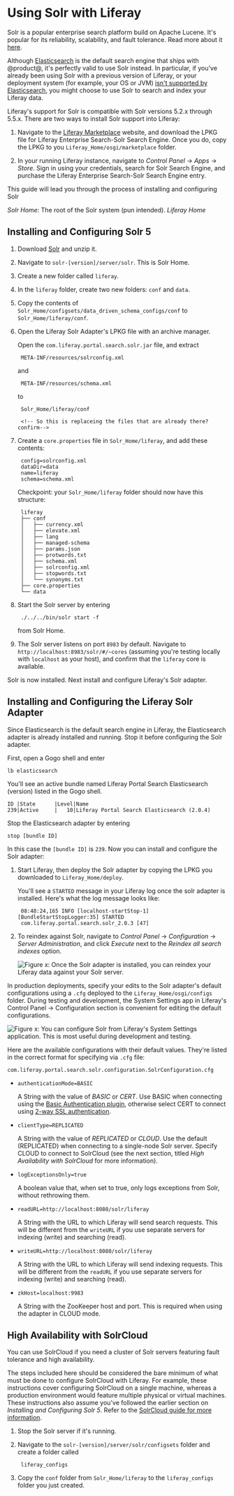 # Using Solr with Liferay

Solr is a popular enterprise search platform build on Apache Lucene. It's
popular for its reliability, scalability, and fault tolerance. Read more about
it [here](http://lucene.apache.org/solr/).

Although
[Elasticsearch](/discover/deployment/-/knowledge_base/7-0/configuring-elasticsearch)
is the default search engine that ships with @product@, it's perfectly valid to
use Solr instead. In particular, if you've already been using Solr with a
previous version of Liferay, or your deployment system (for example, your OS or
JVM) [isn't supported by Elasticsearch](https://www.elastic.co/support/matrix),
you might choose to use Solr to search and index your Liferay data.

Liferay's support for Solr is compatible with Solr versions 5.2.x through 5.5.x.
There are two ways to install Solr support into Liferay:

1. Navigate to the [Liferay Marketplace](https://web.liferay.com/marketplace/)
   website, and download the LPKG file for Liferay Enterprise Search-Solr Search
   Engine. Once you do, copy the LPKG to you `Liferay_Home/osgi/marketplace`
   folder.

2. In your running Liferay instance, navigate to *Control Panel* &rarr; *Apps*
   &rarr; *Store*. Sign in using your credentials, search for Solr Search
   Engine, and purchase the Liferay Enterprise Search-Solr Search Engine entry.

This guide will lead you through the process of installing and configuring Solr 

*Solr Home*: The root of the Solr system (pun intended). 
*Liferay Home*

## Installing and Configuring Solr 5

1. Download [Solr](http://archive.apache.org/dist/lucene/solr/5.2.1/solr-5.2.1.zip) and unzip it.

2. Navigate to `solr-[version]/server/solr`. This is Solr Home.

3. Create a new folder called `liferay`.

4. In the `liferay` folder, create two new folders: `conf` and `data`.

5. Copy the contents of `Solr_Home/configsets/data_driven_schema_configs/conf`
   to `Solr_Home/liferay/conf`.

6. Open the Liferay Solr Adapter's LPKG file with an archive manager.

    Open the `com.liferay.portal.search.solr.jar` file, and extract 

        META-INF/resources/solrconfig.xml

    and

        META-INF/resources/schema.xml

    to

        Solr_Home/liferay/conf

        <!-- So this is replaceing the files that are already there? confirm-->

7. Create a `core.properties` file in `Solr_Home/liferay`, and add these
   contents:

        config=solrconfig.xml
        dataDir=data
        name=liferay
        schema=schema.xml

    Checkpoint: your `Solr_Home/liferay` folder should now have this structure:

        liferay
        ├── conf
        │   ├── currency.xml
        │   ├── elevate.xml
        │   ├── lang
        │   ├── managed-schema
        │   ├── params.json
        │   ├── protwords.txt
        │   ├── schema.xml
        │   ├── solrconfig.xml
        │   ├── stopwords.txt
        │   └── synonyms.txt
        ├── core.properties
        └── data

8. Start the Solr server by entering

        ./../../bin/solr start -f

    from Solr Home.
<!-- Is this the best way to specify this? -->

9. The Solr server listens on port `8983` by default. Navigate to
   `http://localhost:8983/solr/#/~cores` (assuming you're testing locally with
   `localhost` as your host), and confirm that the `liferay` core is available.

Solr is now installed. Next install and configure Liferay's Solr adapter.

## Installing and Configuring the Liferay Solr Adapter

Since Elasticsearch is the default search engine in Liferay, the Elasticsearch
adapter is already installed and running. Stop it before configuring the Solr
adapter.

First, open a Gogo shell and enter

    lb elasticsearch

You'll see an active bundle named Liferay Portal Search Elasticsearch (version)
listed in the Gogo shell.

    ID |State      |Level|Name
    239|Active     |   10|Liferay Portal Search Elasticsearch (2.0.4)

Stop the Elasticsearch adapter by entering 

    stop [bundle ID]

In this case the `[bundle ID]` is `239`. Now you can install and configure the
Solr adapter:

1. Start Liferay, then deploy the Solr adapter by copying the LPKG you
   downloaded to `Liferay_Home/deploy`.

    You'll see a `STARTED` message in your Liferay log once the solr adapter is
    installed. Here's what the log message looks like:

        08:48:24,165 INFO [localhost-startStop-1][BundleStartStopLogger:35] STARTED
        com.liferay.portal.search.solr_2.0.3 [47]

2. To reindex against Solr, navigate to *Control Panel* &rarr; *Configuration*
   &rarr; *Server Administration*, and click *Execute* next to the *Reindex all
   search indexes* option.

   ![Figure x: Once the Solr adapter is installed, you can reindex your Liferay
   data against your Solr server.](../../../images/solr-reindex.png)

In production deployments, specify your edits to the Solr adapter's default
configurations using a `.cfg` deployed to the `Liferay_Home/osgi/configs`
folder. During testing and development, the System Settings app in Liferay's
Control Panel &rarr; Configuration section is convenient for editing the default
configurations.

<!-- Figure might be unnecessary bc of the next section describing all the
settings. -->
![Figure x: You can configure Solr from Liferay's System Settings application.
This is most useful during development and testing.](../../../images/solr-system-settings.png)

Here are the available configurations with their default values. They're listed
in the correct format for specifying via `.cfg` file:

`com.liferay.portal.search.solr.configuration.SolrConfiguration.cfg`

- `authenticationMode=BASIC`

    A String with the value of *BASIC* or *CERT*. Use BASIC when connecting
    using the [Basic Authentication plugin](https://cwiki.apache.org/confluence/display/solr/Basic+Authentication+Plugin), otherwise select CERT to connect using [2-way SSL
    authentication](https://cwiki.apache.org/confluence/display/solr/Enabling+SSL).
<!-- Auth vs. 2-way SSL; Jargon?-->

-  `clientType=REPLICATED`

    A String with the value of *REPLICATED* or *CLOUD*. Use the default
    (REPLICATED) when connecting to a single-node Solr server. Specify CLOUD to
    connect to SolrCloud (see the next section, titled *High Availability with
    SolrCloud* for more information).

-  `logExceptionsOnly=true`

    A boolean value that, when set to true, only logs exceptions from Solr,
    without rethrowing them.

-  `readURL=http://localhost:8080/solr/liferay`

    A String with the URL to which Liferay will send search requests. This will
    be different from the `writeURL` if you use separate servers for indexing
    (write) and searching (read).

-  `writeURL=http://localhost:8080/solr/liferay`

    A String with the URL to which Liferay will send indexing requests. This
    will be different from the `readURL` if you use separate servers for
    indexing (write) and searching (read).

-  `zkHost=localhost:9983`

    A String with the ZooKeeper host and port. This is required when using the
    adapter in CLOUD mode.

## High Availability with SolrCloud

You can use SolrCloud if you need a cluster of Solr servers featuring fault
tolerance and high availability. 
<!-- More intro stuff?-->

The steps included here should be considered the bare minimum of what must be
done to configure SolrCloud with Liferay. For example, these instructions cover
configuring SolrCloud on a single machine, whereas a production environment
would feature multiple physical or virtual machines. These instructions also
assume you've followed the earlier section on *Installing and Configuring Solr
5*. Refer to the [SolrCloud guide for more
information](https://cwiki.apache.org/confluence/display/solr/SolrCloud).

1. Stop the Solr server if it's running.
2. Navigate to the `solr-[version]/server/solr/configsets` folder and create a folder called 

        liferay_configs

3. Copy the `conf` folder from `Solr_Home/liferay` to the `liferay_configs`
   folder you just created.
    <!--Right now Solr Home is solr-[version]/server/solr. Does that make the most
sense?-->

    The `configset/liferay_configs` folder is used to configure the SolrCloud
    liferay collection and uploaded to ZooKeeper. By copying the `conf` folder
    from the `liferay` server configured earlier, you're using the
    `schema.xml` and `solrconfig.xml` files provided with the Liferay Solr Adapter.
    <!-- This might be confusing unless they remeber that they copeid the two
    files from teh adapter JAR above. Consider rewording-->

4. Next launch an interactive SolrCloud session to configure your SolrCloud
   cluster. Use this command:

        ./bin/solr -e cloud

5. Complete the setup wizard. These steps demonstrate creating a two-node cluster
   will be created:

    -  Enter `2` for the number of nodes.
    -  Specify ports `8983` and `7574` (the defaults). Both nodes will be
        started with the start commands printed in the log:

                Starting up SolrCloud node1 on port 18983 using command:

                solr start -cloud -s example/cloud/node1/solr -p [port#]  -m 512m
    -  Name the collection *liferay*.
    -  Split the collection into two shards.
    -  Specify two replicas per shard.
    -  When prompted to choose a configuration, enter *liferay_configs*. You
        should see a log message that concludes like this when the cluster has
        been started:

                SolrCloud example running, please visit http://localhost:8983/solr

Now you have a new collection called *liferay* in your local SolrCloud cluster.
Verify its status by running the *status* command:

    ./bin/solr status

You'll see log out put like this:

    Found 2 Solr nodes: 

    Solr process 12755 running on port 7574
    {
      "solr_home":"/home/russell/Documents/docs-projects/solr-docs/solr-5.2.1/example/cloud/node2/solr/",
      "version":"5.2.1 1684708 - shalin - 2015-06-10 23:20:13",
      "startTime":"2016-08-19T18:11:27.087Z",
      "uptime":"0 days, 0 hours, 13 minutes, 2 seconds",
      "memory":"50 MB (%10.2) of 490.7 MB",
      "cloud":{
        "ZooKeeper":"localhost:9983",
        "liveNodes":"2",
        "collections":"1"}}


    Solr process 12564 running on port 8983
    {
      "solr_home":"/home/russell/Documents/docs-projects/solr-docs/solr-5.2.1/example/cloud/node1/solr/",
      "version":"5.2.1 1684708 - shalin - 2015-06-10 23:20:13",
      "startTime":"2016-08-19T18:11:21.637Z",
      "uptime":"0 days, 0 hours, 13 minutes, 8 seconds",
      "memory":"44.9 MB (%9.2) of 490.7 MB",
      "cloud":{
        "ZooKeeper":"localhost:9983",
        "liveNodes":"2",
        "collections":"1"}}

To stop Solr while running in SolrCloud mode, use the *stop* command, like this:

    bin/solr stop -all

## Configure the Solr Adapter for SolrCloud

There's only one thing left to do: specify the client type as *Cloud* in
Liferay's Solr adapter.

1. Either from System Settings or your OSGi `.cfg` file, set the *Client Type*
   to *Cloud*.

        clientType=CLOUD

2. Start Liferay if it's not running already.
